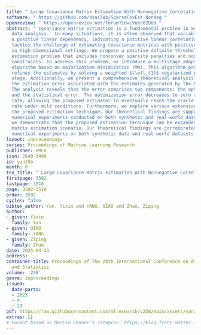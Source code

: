 ```yaml
---
title: " Large Covariance Matrix Estimation With Nonnegative Correlations "
software: " https://github.com/dsailab/SparseCovEst_NonNeg "
openreview: " https://openreview.net/forum?id=cVukn0ZUO8 "
abstract: " Covariance matrix estimation is a fundamental problem in multivariate
  data analysis.  In many situations, it is often observed that variables exhibit
  a positive linear dependency, indicating a positive linear correlation. This paper
  tackles the challenge of estimating covariance matrices with positive correlations
  in high-dimensional settings. We propose a positive definite thresholding covariance
  estimation problem that includes nonconvex sparsity penalties and nonnegative correlation
  constraints. To address this problem, we introduce a multistage adaptive estimation
  algorithm based on majorization-minimization (MM). This algorithm progressively
  refines the estimates by solving a weighted $\\ell_{1}$-regularized problem at each
  stage. Additionally, we present a comprehensive theoretical analysis that characterizes
  the estimation error associated with the estimates generated by the MM algorithm.
  The analysis reveals that the error comprises two components: the optimization error
  and the statistical error. The optimization error decreases to zero at a linear
  rate, allowing the proposed estimator to eventually reach the oracle statistical
  rate under mild conditions. Furthermore, we explore various extensions based on
  the proposed estimation technique. Our theoretical findings are supported by extensive
  numerical experiments conducted on both synthetic and real-world datasets. Furthermore,
  we demonstrate that the proposed estimation technique can be expanded to the correlation
  matrix estimation scenario. Our theoretical findings are corroborated through extensive
  numerical experiments on both synthetic data and real-world datasets. "
layout: inproceedings
series: Proceedings of Machine Learning Research
publisher: PMLR
issn: 2640-3498
id: yan25b
month: 0
tex_title: " Large Covariance Matrix Estimation With Nonnegative Correlations "
firstpage: 3502
lastpage: 3510
page: 3502-3510
order: 3502
cycles: false
bibtex_author: Yan, Yixin and YANG, QIAO and Zhao, Ziping
author:
- given: Yixin
  family: Yan
- given: QIAO
  family: YANG
- given: Ziping
  family: Zhao
date: 2025-04-23
address:
container-title: Proceedings of The 28th International Conference on Artificial Intelligence
  and Statistics
volume: '258'
genre: inproceedings
issued:
  date-parts:
  - 2025
  - 4
  - 23
pdf: https://raw.githubusercontent.com/mlresearch/v258/main/assets/yan25b/yan25b.pdf
extras: []
# Format based on Martin Fenner's citeproc: https://blog.front-matter.io/posts/citeproc-yaml-for-bibliographies/
---
```

